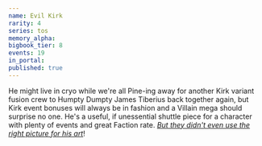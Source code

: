 ```yaml
---
name: Evil Kirk
rarity: 4
series: tos
memory_alpha:
bigbook_tier: 8
events: 19
in_portal:
published: true
---
```


He might live in cryo while we're all Pine-ing away for another Kirk variant fusion crew to Humpty Dumpty James Tiberius back together again, but Kirk event bonuses will always be in fashion and a Villain mega should surprise no one. He's a useful, if unessential shuttle piece for a character with plenty of events and great Faction rate. [_But they didn't even use the right picture for his art_](http://tos.trekcore.com/hd/albums/1x05hd/theenemywithinhd410.jpg)!
